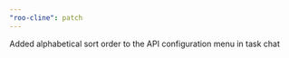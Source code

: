 ```yaml
---
"roo-cline": patch
---
```


Added alphabetical sort order to the API configuration menu in task chat

